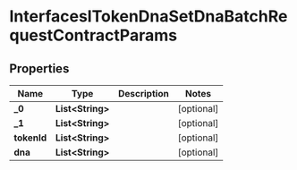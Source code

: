 

# InterfacesITokenDnaSetDnaBatchRequestContractParams


## Properties

| Name | Type | Description | Notes |
|------------ | ------------- | ------------- | -------------|
|**_0** | **List&lt;String&gt;** |  |  [optional] |
|**_1** | **List&lt;String&gt;** |  |  [optional] |
|**tokenId** | **List&lt;String&gt;** |  |  [optional] |
|**dna** | **List&lt;String&gt;** |  |  [optional] |



